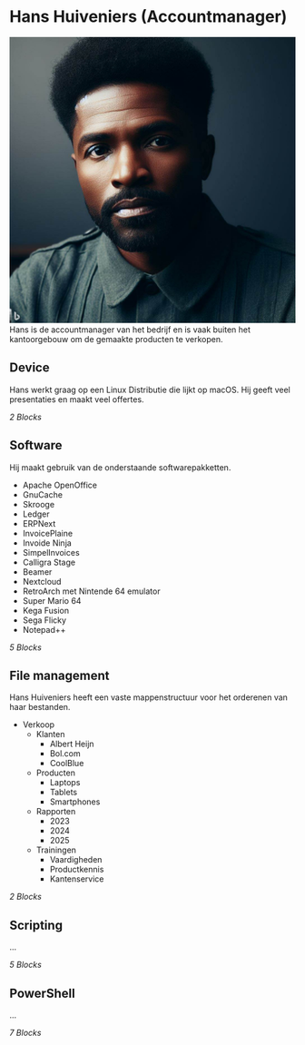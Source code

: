 # Hans Huiveniers (Accountmanager)
![Hans Huiveniers](./Afbeeldingen/Hans%20Huiveniers.jpeg)
Hans is de accountmanager van het bedrijf en is vaak buiten het kantoorgebouw om de gemaakte producten te verkopen. 

## Device
Hans werkt graag op een Linux Distributie die lijkt op macOS. Hij geeft veel presentaties en maakt veel offertes.

_2 Blocks_

## Software
Hij maakt gebruik van de onderstaande softwarepakketten.
- Apache OpenOffice
- GnuCache
- Skrooge
- Ledger
- ERPNext
- InvoicePlaine
- Invoide Ninja
- SimpelInvoices
- Calligra Stage
- Beamer
- Nextcloud
- RetroArch met Nintende 64 emulator
- Super Mario 64
- Kega Fusion
- Sega Flicky
- Notepad++

_5 Blocks_

## File management
Hans Huiveniers heeft een vaste mappenstructuur voor het orderenen van haar bestanden.
* Verkoop
  * Klanten
    * Albert Heijn
    * Bol.com
    * CoolBlue
  * Producten
    * Laptops
    * Tablets
    * Smartphones
  * Rapporten
    * 2023
    * 2024
    * 2025
  * Trainingen
    * Vaardigheden
    * Productkennis
    * Kantenservice

_2 Blocks_

## Scripting
...

_5 Blocks_

## PowerShell
...

_7 Blocks_